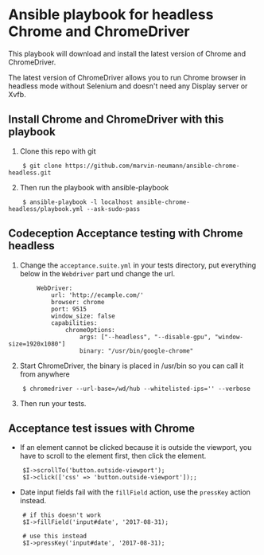 # Ansible playbook for headless Chrome and ChromeDriver  

This playbook will download and install the latest version of Chrome and ChromeDriver.  

The latest version of ChromeDriver allows you to run Chrome browser in headless mode without Selenium and doesn't need any Display server or Xvfb.  

##  Install Chrome and ChromeDriver with this playbook  

1. Clone this repo with git  

```
    $ git clone https://github.com/marvin-neumann/ansible-chrome-headless.git
```

2. Then run the playbook with ansible-playbook  

```
    $ ansible-playbook -l localhost ansible-chrome-headless/playbook.yml --ask-sudo-pass
```

## Codeception Acceptance testing with Chrome headless  

1. Change the `acceptance.suite.yml` in your tests directory, put everything below in the `Webdriver` part und change the url.  

```
        WebDriver:
            url: 'http://ecample.com/'
            browser: chrome
            port: 9515
            window_size: false
            capabilities:
                chromeOptions:
                    args: ["--headless", "--disable-gpu", "window-size=1920x1080"]
                    binary: "/usr/bin/google-chrome"
```

2. Start ChromeDriver, the binary is placed in /usr/bin so you can call it from anywhere  

```
    $ chromedriver --url-base=/wd/hub --whitelisted-ips='' --verbose
```

3. Then run your tests.  

## Acceptance test issues with Chrome  

- If an element cannot be clicked because it is outside the viewport, you have to scroll to the element first, then click the element.  

```
    $I->scrollTo('button.outside-viewport');
    $I->click(['css' => 'button.outside-viewport']);;
```

- Date input fields fail with the `fillField` action, use the `pressKey` action instead.

```
    # if this doesn't work  
    $I->fillField('input#date', '2017-08-31);  
    
    # use this instead  
    $I->pressKey('input#date', '2017-08-31);  
```

